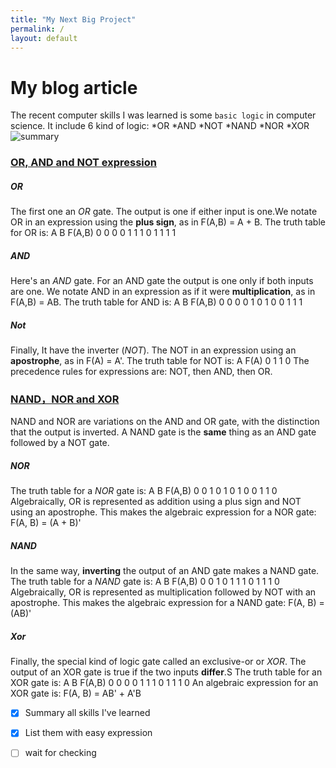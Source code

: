 ```yaml
---
title: "My Next Big Project"
permalink: /
layout: default
---
```


# My blog article


The recent computer skills I was learned is some `basic logic` in computer science.
It include 6 kind of logic:
*OR
*AND
*NOT
*NAND
*NOR
*XOR
![summary](https://facweb.cse.msu.edu/cbowen/cse320/circuit2/slides/Slide28.PNG)

### [OR, AND and NOT expression](https://facweb.cse.msu.edu/cbowen/cse320/circuit1/video/circuitsM.mp4)
##### OR
The first one an *OR* gate. The output is one if either input is one.We notate OR in an expression using the **plus sign**, as in F(A,B) = A + B. The truth table for OR is:
A	B	F(A,B)
0	0	0
0	1	1
1	0	1
1	1	1

##### AND
Here's an *AND* gate. For an AND gate the output is one only if both inputs are one. We notate AND in an expression as if it were **multiplication**, as in F(A,B) = AB. The truth table for AND is:
A	B	F(A,B)
0	0	0
0	1	0
1	0	0
1	1	1

##### Not
Finally, It have the inverter (*NOT*). The NOT in an expression using an **apostrophe**, as in F(A) = A'. The truth table for NOT is:
A	F(A)
0	1
1	0
The precedence rules for expressions are: NOT, then AND, then OR.

### [NAND，NOR and XOR](https://facweb.cse.msu.edu/cbowen/cse320/circuit2/video/nandM.mp4)
NAND and NOR are variations on the AND and OR gate, with the distinction that the output is inverted. A NAND gate is the **same** thing as an AND gate followed by a NOT gate.

##### NOR
The truth table for a *NOR* gate is:
A	B	F(A,B)
0	0	1
0	1	0
1	0	0
1	1	0
Algebraically, OR is represented as addition using a plus sign and NOT using an apostrophe. This makes the algebraic expression for a NOR gate:
F(A, B) = (A + B)'

##### NAND
In the same way, **inverting** the output of an AND gate makes a NAND gate. The truth table for a *NAND* gate is:
A	B	F(A,B)
0	0	1
0	1	1
1	0	1
1	1	0
Algebraically, OR is represented as multiplication followed by NOT with an apostrophe. This makes the algebraic expression for a NAND gate:
F(A, B) = (AB)'

##### Xor
Finally, the special kind of logic gate called an exclusive-or or *XOR*. The output of an XOR gate is true if the two inputs **differ**.S
The truth table for an XOR gate is:
A	B	F(A,B)
0	0	0
0	1	1
1	0	1
1	1	0
An algebraic expression for an XOR gate is:
F(A, B) = AB' + A'B

- [x] Summary all skills I've learned
- [x] List them with easy expression
- [ ] wait for checking

